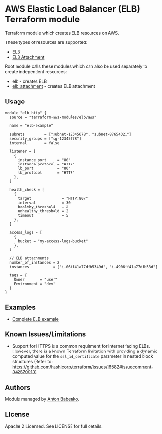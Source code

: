 AWS Elastic Load Balancer (ELB) Terraform module
================================================

Terraform module which creates ELB resources on AWS.

These types of resources are supported:

* [ELB](https://www.terraform.io/docs/providers/aws/r/elb.html)
* [ELB Attachment](https://www.terraform.io/docs/providers/aws/r/elb_attachment.html)

Root module calls these modules which can also be used separately to create independent resources:

* [elb](https://github.com/terraform-aws-modules/terraform-aws-elb/tree/master/modules/elb) - creates ELB
* [elb_attachment](https://github.com/terraform-aws-modules/terraform-aws-elb/tree/master/modules/elb_attachment) - creates ELB attachment

Usage
-----

```hcl
module "elb_http" {
  source = "terraform-aws-modules/elb/aws"

  name = "elb-example"

  subnets         = ["subnet-12345678", "subnet-87654321"]
  security_groups = ["sg-12345678"]
  internal        = false

  listener = [
    {
      instance_port     = "80"
      instance_protocol = "HTTP"
      lb_port           = "80"
      lb_protocol       = "HTTP"
    },
  ]

  health_check = [
    {
      target              = "HTTP:80/"
      interval            = 30
      healthy_threshold   = 2
      unhealthy_threshold = 2
      timeout             = 5
    },
  ]

  access_logs = [
    {
      bucket = "my-access-logs-bucket"
    },
  ]

  // ELB attachments
  number_of_instances = 2
  instances           = ["i-06ff41a77dfb5349d", "i-4906ff41a77dfb53d"]
  
  tags = {
    Owner       = "user"
    Environment = "dev"
  }
}
```

Examples
--------

* [Complete ELB example](https://github.com/terraform-aws-modules/terraform-aws-elb/tree/master/examples/complete)

Known Issues/Limitations
------------------------
* Support for HTTPS is a common requirment for Internet facing ELBs. However, there is a known Terraform limitation with providing a dynamic computed value for the ```ssl_id_certificate``` parameter in nested block structures (Refer to: https://github.com/hashicorp/terraform/issues/16582#issuecomment-342570913).

Authors
-------

Module managed by [Anton Babenko](https://github.com/antonbabenko).

License
-------

Apache 2 Licensed. See LICENSE for full details.